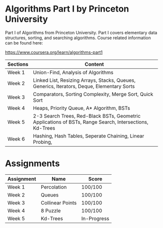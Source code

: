 # Algorithms Part I by Princeton University
 
Part I of Algorithms from Princeton University. Part I covers elementary data structures, sorting, and searching algorithms. Course related information can be found here:

https://www.coursera.org/learn/algorithms-part1


| Sections | Content |
| --- | --- |
| Week 1 | Union-Find, Analysis of Algorithms |
| Week 2 | Linked List, Resizing Arrays, Stacks, Queues, Generics, Iterators, Deque, Elementary Sorts |
| Week 3 | Comparators, Sorting Complexity, Merge Sort, Quick Sort |
| Week 4 | Heaps, Priority Queue, A* Algorithm, BSTs |
| Week 5 | 2-3 Search Trees, Red-Black BSTs, Geometric Applications of BSTs, Range Search, Intersections, Kd-Trees |
| Week 6 | Hashing, Hash Tables, Seperate Chaining, Linear Probing, 

# Assignments

| Assignment | Name | Score |
| --- | --- | --- |
| Week 1 | Percolation | 100/100 |
| Week 2 | Queues | 100/100 |
| Week 3 | Collinear Points | 100/100 |
| Week 4 | 8 Puzzle | 100/100 |
| Week 5 | Kd-Trees | In-Progress | 
